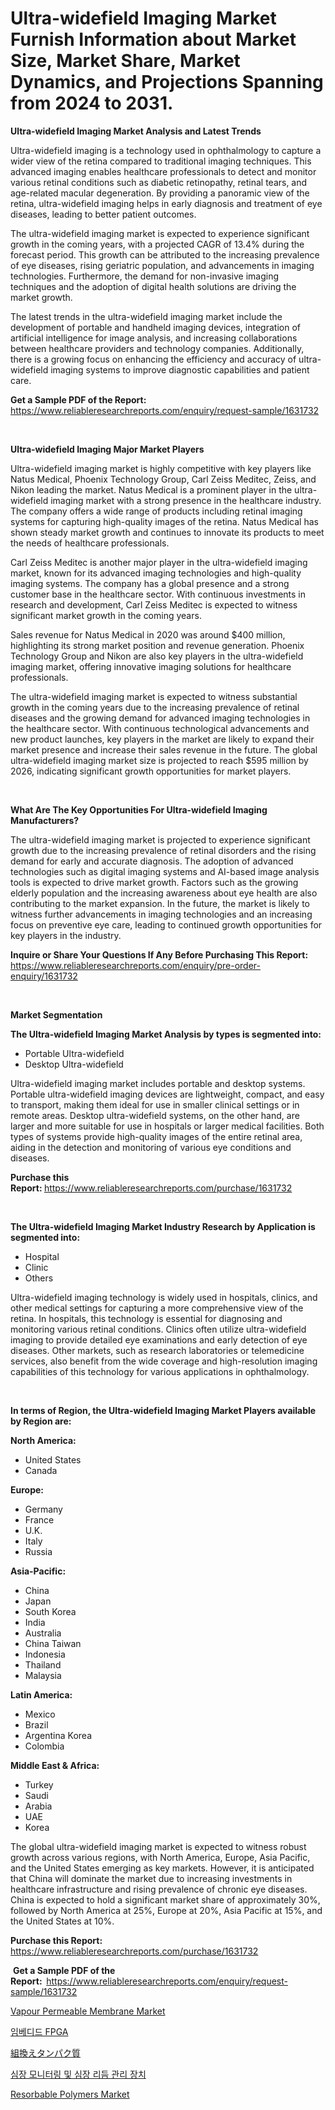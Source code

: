 <p><h1>Ultra-widefield Imaging Market Furnish Information about Market Size, Market Share, Market Dynamics, and Projections Spanning from 2024 to 2031.</h1></p><p><strong>Ultra-widefield Imaging Market Analysis and Latest Trends</strong></p>
<p><p>Ultra-widefield imaging is a technology used in ophthalmology to capture a wider view of the retina compared to traditional imaging techniques. This advanced imaging enables healthcare professionals to detect and monitor various retinal conditions such as diabetic retinopathy, retinal tears, and age-related macular degeneration. By providing a panoramic view of the retina, ultra-widefield imaging helps in early diagnosis and treatment of eye diseases, leading to better patient outcomes.</p><p>The ultra-widefield imaging market is expected to experience significant growth in the coming years, with a projected CAGR of 13.4% during the forecast period. This growth can be attributed to the increasing prevalence of eye diseases, rising geriatric population, and advancements in imaging technologies. Furthermore, the demand for non-invasive imaging techniques and the adoption of digital health solutions are driving the market growth.</p><p>The latest trends in the ultra-widefield imaging market include the development of portable and handheld imaging devices, integration of artificial intelligence for image analysis, and increasing collaborations between healthcare providers and technology companies. Additionally, there is a growing focus on enhancing the efficiency and accuracy of ultra-widefield imaging systems to improve diagnostic capabilities and patient care.</p></p>
<p><strong>Get a Sample PDF of the Report:&nbsp;</strong> <a href="https://www.reliableresearchreports.com/enquiry/request-sample/1631732">https://www.reliableresearchreports.com/enquiry/request-sample/1631732</a></p>
<p>&nbsp;</p>
<p><strong>Ultra-widefield Imaging Major Market Players</strong></p>
<p><p>Ultra-widefield imaging market is highly competitive with key players like Natus Medical, Phoenix Technology Group, Carl Zeiss Meditec, Zeiss, and Nikon leading the market. Natus Medical is a prominent player in the ultra-widefield imaging market with a strong presence in the healthcare industry. The company offers a wide range of products including retinal imaging systems for capturing high-quality images of the retina. Natus Medical has shown steady market growth and continues to innovate its products to meet the needs of healthcare professionals.</p><p>Carl Zeiss Meditec is another major player in the ultra-widefield imaging market, known for its advanced imaging technologies and high-quality imaging systems. The company has a global presence and a strong customer base in the healthcare sector. With continuous investments in research and development, Carl Zeiss Meditec is expected to witness significant market growth in the coming years.</p><p>Sales revenue for Natus Medical in 2020 was around $400 million, highlighting its strong market position and revenue generation. Phoenix Technology Group and Nikon are also key players in the ultra-widefield imaging market, offering innovative imaging solutions for healthcare professionals.</p><p>The ultra-widefield imaging market is expected to witness substantial growth in the coming years due to the increasing prevalence of retinal diseases and the growing demand for advanced imaging technologies in the healthcare sector. With continuous technological advancements and new product launches, key players in the market are likely to expand their market presence and increase their sales revenue in the future. The global ultra-widefield imaging market size is projected to reach $595 million by 2026, indicating significant growth opportunities for market players.</p></p>
<p>&nbsp;</p>
<p><strong>What Are The Key Opportunities For Ultra-widefield Imaging Manufacturers?</strong></p>
<p><p>The ultra-widefield imaging market is projected to experience significant growth due to the increasing prevalence of retinal disorders and the rising demand for early and accurate diagnosis. The adoption of advanced technologies such as digital imaging systems and AI-based image analysis tools is expected to drive market growth. Factors such as the growing elderly population and the increasing awareness about eye health are also contributing to the market expansion. In the future, the market is likely to witness further advancements in imaging technologies and an increasing focus on preventive eye care, leading to continued growth opportunities for key players in the industry.</p></p>
<p><strong>Inquire or Share Your Questions If Any Before Purchasing This Report:</strong> <a href="https://www.reliableresearchreports.com/enquiry/pre-order-enquiry/1631732">https://www.reliableresearchreports.com/enquiry/pre-order-enquiry/1631732</a></p>
<p>&nbsp;</p>
<p><strong>Market Segmentation</strong></p>
<p><strong>The Ultra-widefield Imaging Market Analysis by types is segmented into:</strong></p>
<p><ul><li>Portable Ultra-widefield</li><li>Desktop Ultra-widefield</li></ul></p>
<p><p>Ultra-widefield imaging market includes portable and desktop systems. Portable ultra-widefield imaging devices are lightweight, compact, and easy to transport, making them ideal for use in smaller clinical settings or in remote areas. Desktop ultra-widefield systems, on the other hand, are larger and more suitable for use in hospitals or larger medical facilities. Both types of systems provide high-quality images of the entire retinal area, aiding in the detection and monitoring of various eye conditions and diseases.</p></p>
<p><strong>Purchase this Report:&nbsp;</strong><a href="https://www.reliableresearchreports.com/purchase/1631732">https://www.reliableresearchreports.com/purchase/1631732</a></p>
<p>&nbsp;</p>
<p><strong>The Ultra-widefield Imaging Market Industry Research by Application is segmented into:</strong></p>
<p><ul><li>Hospital</li><li>Clinic</li><li>Others</li></ul></p>
<p><p>Ultra-widefield imaging technology is widely used in hospitals, clinics, and other medical settings for capturing a more comprehensive view of the retina. In hospitals, this technology is essential for diagnosing and monitoring various retinal conditions. Clinics often utilize ultra-widefield imaging to provide detailed eye examinations and early detection of eye diseases. Other markets, such as research laboratories or telemedicine services, also benefit from the wide coverage and high-resolution imaging capabilities of this technology for various applications in ophthalmology.</p></p>
<p>&nbsp;</p>
<p><strong>In terms of Region, the Ultra-widefield Imaging Market Players available by Region are:</strong></p>
<p>
    <p> <strong> North America: </strong>
        <ul>
            <li>United States</li>
            <li>Canada</li>
        </ul>
        </p> 
    <p> <strong> Europe: </strong>
        <ul>
            <li>Germany</li>
            <li>France</li>
            <li>U.K.</li>
            <li>Italy</li>
            <li>Russia</li>
        </ul>
        </p> 
    <p> <strong> Asia-Pacific: </strong>
        <ul>
            <li>China</li>
            <li>Japan</li>
            <li>South Korea</li>
            <li>India</li>
            <li>Australia</li>
            <li>China Taiwan</li>
            <li>Indonesia</li>
            <li>Thailand</li>
            <li>Malaysia</li>
        </ul>
        </p> 
    <p> <strong> Latin America: </strong>
        <ul>
            <li>Mexico</li>
            <li>Brazil</li>
            <li>Argentina Korea</li>
            <li>Colombia</li>
        </ul>
        </p> 
    <p> <strong> Middle East & Africa: </strong>
        <ul>
            <li>Turkey</li>
            <li>Saudi</li>
            <li>Arabia</li>
            <li>UAE</li>
            <li>Korea</li>
        </ul>
    </p>
    </p>
<p><p>The global ultra-widefield imaging market is expected to witness robust growth across various regions, with North America, Europe, Asia Pacific, and the United States emerging as key markets. However, it is anticipated that China will dominate the market due to increasing investments in healthcare infrastructure and rising prevalence of chronic eye diseases. China is expected to hold a significant market share of approximately 30%, followed by North America at 25%, Europe at 20%, Asia Pacific at 15%, and the United States at 10%.</p></p>
<p><strong>Purchase this Report: </strong><a href="https://www.reliableresearchreports.com/purchase/1631732">https://www.reliableresearchreports.com/purchase/1631732</a></p>
<p>&nbsp;<strong>Get a Sample PDF of the Report:&nbsp;&nbsp;</strong><a href="https://www.reliableresearchreports.com/enquiry/request-sample/1631732">https://www.reliableresearchreports.com/enquiry/request-sample/1631732</a></p>
<p><strong></strong></p>
<p><p><a href="https://view.publitas.com/reportprime-1/vapour-permeable-membrane-market-research-report-provides-critical-insights-that-can-help-shape-business-development-and-investment-strategies/">Vapour Permeable Membrane Market</a></p><p><a href="https://medium.com/@twb809904379/%EC%9E%84%EB%B2%A0%EB%94%94%EB%93%9C-fpga-%EC%8B%9C%EC%9E%A5-%EB%B6%84%EC%84%9D-cagr-%EC%8B%9C%EC%9E%A5-%EC%84%B8%EB%B6%84%ED%99%94-%EB%B0%8F-%EA%B8%80%EB%A1%9C%EB%B2%8C-%EC%82%B0%EC%97%85-%EA%B0%9C%EC%9A%94-f3a6a19af961">임베디드 FPGA</a></p><p><a href="https://medium.com/@denizaktekin/%E7%B5%84%E6%8F%9B%E3%81%88%E3%82%BF%E3%83%B3%E3%83%91%E3%82%AF%E8%B3%AA%E5%B8%82%E5%A0%B4-%E3%82%BF%E3%82%A4%E3%83%97-%E3%82%A2%E3%83%97%E3%83%AA%E3%82%B1%E3%83%BC%E3%82%B7%E3%83%A7%E3%83%B3-%E5%9C%B0%E7%90%86%E3%81%AB%E3%82%88%E3%82%8B%E5%8C%85%E6%8B%AC%E7%9A%84%E8%A9%95%E4%BE%A1-eba545d30f38">組換えタンパク質</a></p><p><a href="https://medium.com/@airanohannonzb68e5pb53oc1/%EC%8B%AC%EC%9E%A5-%EB%AA%A8%EB%8B%88%ED%84%B0%EB%A7%81-%EB%B0%8F-%EC%8B%AC%EC%9E%A5-%EB%A6%AC%EB%93%AC-%EA%B4%80%EB%A6%AC-%EC%9E%A5%EC%B9%98-%EC%8B%9C%EC%9E%A5-%EB%B3%B4%EA%B3%A0%EC%84%9C%EB%8A%94-%EC%9D%B4-%EC%8B%9C%EC%9E%A5%EC%9D%98-%EC%B5%9C%EC%8B%A0-%ED%8A%B8%EB%A0%8C%EB%93%9C%EC%99%80-%EC%84%B1%EC%9E%A5-%EA%B8%B0%ED%9A%8C%EB%A5%BC-%EB%B3%B4%EC%97%AC%EC%A4%8D%EB%8B%88%EB%8B%A4-22e76e6e415a">심장 모니터링 및 심장 리듬 관리 장치</a></p><p><a href="https://florentine-yuzu-f42.notion.site/Resorbable-Polymers-Market-Dynamics-2024-2031-Also-about-Its-Market-Trends-Projections-and-Opport-29cfa2051b5d4618a5ac9e1b8ac33917">Resorbable Polymers Market</a></p></p>